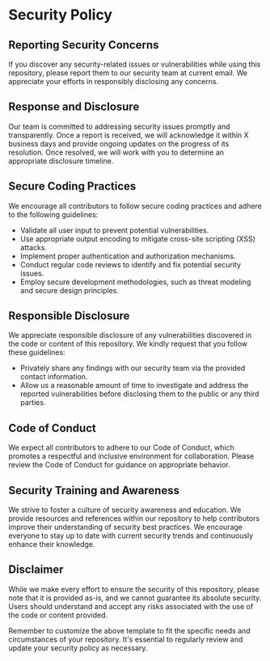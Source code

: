 # Security Policy
## Reporting Security Concerns
If you discover any security-related issues or vulnerabilities while using this repository, please report them to our security team at current email. We appreciate your efforts in responsibly disclosing any concerns.

## Response and Disclosure
Our team is committed to addressing security issues promptly and transparently. Once a report is received, we will acknowledge it within X business days and provide ongoing updates on the progress of its resolution. Once resolved, we will work with you to determine an appropriate disclosure timeline.

## Secure Coding Practices
We encourage all contributors to follow secure coding practices and adhere to the following guidelines:

- Validate all user input to prevent potential vulnerabilities.
- Use appropriate output encoding to mitigate cross-site scripting (XSS) attacks.
- Implement proper authentication and authorization mechanisms.
- Conduct regular code reviews to identify and fix potential security issues.
- Employ secure development methodologies, such as threat modeling and secure design principles.
## Responsible Disclosure
We appreciate responsible disclosure of any vulnerabilities discovered in the code or content of this repository. We kindly request that you follow these guidelines:

- Privately share any findings with our security team via the provided contact information.
- Allow us a reasonable amount of time to investigate and address the reported vulnerabilities before disclosing them to the public or any third parties.
## Code of Conduct
We expect all contributors to adhere to our Code of Conduct, which promotes a respectful and inclusive environment for collaboration. Please review the Code of Conduct for guidance on appropriate behavior.

## Security Training and Awareness
We strive to foster a culture of security awareness and education. We provide resources and references within our repository to help contributors improve their understanding of security best practices. We encourage everyone to stay up to date with current security trends and continuously enhance their knowledge.

## Disclaimer
While we make every effort to ensure the security of this repository, please note that it is provided as-is, and we cannot guarantee its absolute security. Users should understand and accept any risks associated with the use of the code or content provided.

Remember to customize the above template to fit the specific needs and circumstances of your repository. It's essential to regularly review and update your security policy as necessary.
